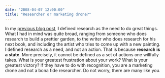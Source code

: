 ```yaml
---
date: "2008-04-07 12:00:00"
title: "Researcher or marketing drone?"
---
```




In my [previous blog post](/lemire/blog/2008/04/05/the-need-to-do-great-things/), I defined research as the need to do great things. What I had in mind was quite broad, ranging from someone who does research to build a prettier garden, to the writer who does research for his next book, and including the artist who tries to come up with a new painting. I defined research as a need, and not an action. That is because __research is a state__. More precisely, it cannot be defined as a set of actions one willfully takes.
What is your greatest frustration about your work? What is your greatest victory? If they have to do with recognition, you are a marketing drone and not a bona fide researcher. Do not worry, there are many like you.

